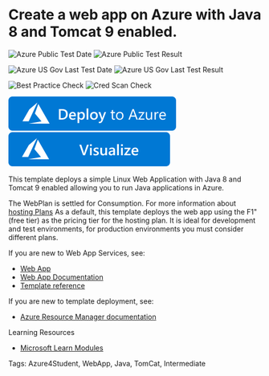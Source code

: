 # Create a web app on Azure with Java 8 and Tomcat 9 enabled.

![Azure Public Test Date](https://azurequickstartsservice.blob.core.windows.net/badges/201-web-app-java-tomcat/PublicLastTestDate.svg)
![Azure Public Test Result](https://azurequickstartsservice.blob.core.windows.net/badges/201-web-app-java-tomcat/PublicDeployment.svg)

![Azure US Gov Last Test Date](https://azurequickstartsservice.blob.core.windows.net/badges/201-web-app-java-tomcat/FairfaxLastTestDate.svg)
![Azure US Gov Last Test Result](https://azurequickstartsservice.blob.core.windows.net/badges/201-web-app-java-tomcat/FairfaxDeployment.svg)

![Best Practice Check](https://azurequickstartsservice.blob.core.windows.net/badges/201-web-app-java-tomcat/BestPracticeResult.svg)
![Cred Scan Check](https://azurequickstartsservice.blob.core.windows.net/badges/201-web-app-java-tomcat/CredScanResult.svg)

[![Deploy To Azure](https://raw.githubusercontent.com/Azure/azure-quickstart-templates/master/1-CONTRIBUTION-GUIDE/images/deploytoazure.svg?sanitize=true)](https://portal.azure.com/#create/Microsoft.Template/uri/https%3A%2F%2Fraw.githubusercontent.com%2FAzure%2Fazure-quickstart-templates%2Fmaster%2F201-web-app-java-tomcat%2Fazuredeploy.json)
[![Visualize](https://raw.githubusercontent.com/Azure/azure-quickstart-templates/master/1-CONTRIBUTION-GUIDE/images/visualizebutton.svg?sanitize=true)](http://armviz.io/#/?load=https%3A%2F%2Fraw.githubusercontent.com%2FAzure%2Fazure-quickstart-templates%2Fmaster%2F201-web-app-java-tomcat%2Fazuredeploy.json)

This template deploys a simple Linux Web Application with Java 8 and Tomcat 9
enabled allowing you to run Java applications in Azure.

The WebPlan is settled for Consumption. For more information about
[hosting Plans](https://azure.microsoft.com/pricing/details/app-service/linux)
As a default, this template deploys the web app using the F1" (free tier) as the
pricing tier for the hosting plan. It is ideal for development and test
environments, for production environments you must consider different plans.

If you are new to Web App Services, see:

- [Web App](https://azure.microsoft.com/services/app-service/web)
- [Web App Documentation](https://docs.microsoft.com/azure/app-service/)
- [Template reference](https://docs.microsoft.com/azure/templates/microsoft.compute/allversions)

If you are new to template deployment, see:

- [Azure Resource Manager documentation](https://docs.microsoft.com/azure/azure-resource-manager/)

Learning Resources

- [Microsoft Learn Modules](https://docs.microsoft.com/learn/browse/?products=azure-app-service)

Tags: Azure4Student, WebApp, Java, TomCat, Intermediate
